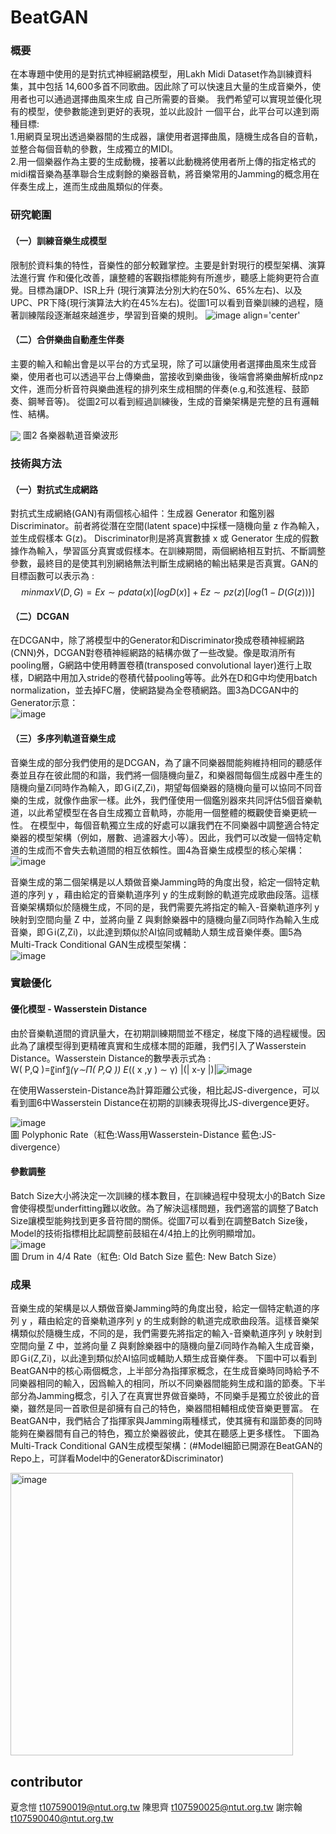 # BeatGAN

### 概要
在本專題中使用的是對抗式神經網路模型，用Lakh Midi Dataset作為訓練資料集，其中包括 14,600多首不同歌曲。因此除了可以快速且大量的生成音樂外，使用者也可以通過選擇曲風來生成 自己所需要的音樂。 我們希望可以實現並優化現有的模型，使參數能達到更好的表現，並以此設計 一個平台，此平台可以達到兩種目標:   
1.用網頁呈現出透過樂器間的生成器，讓使用者選擇曲風，隨機生成各自的音軌，並整合每個音軌的參數，生成獨立的MIDI。  
2.用一個樂器作為主要的生成動機，接著以此動機將使用者所上傳的指定格式的midi檔音樂為基準聯合生成剩餘的樂器音軌，將音樂常用的Jamming的概念用在伴奏生成上，進而生成曲風類似的伴奏。

### 研究範圍
#### （一）訓練音樂生成模型

限制於資料集的特性，音樂性的部分較難掌控。主要是針對現行的模型架構、演算法進行實
作和優化改善，讓整體的客觀指標能夠有所進步，聽感上能夠更符合直覺。目標為讓DP、ISR上升 (現行演算法分別大約在50%、65%左右)、以及UPC、PR下降(現行演算法大約在45%左右)。從圖1可以看到音樂訓練的過程，隨著訓練階段逐漸越來越進步，學習到音樂的規則。
![image align='center'](https://user-images.githubusercontent.com/61962782/197689841-0c7fedaa-f548-468c-a14f-be34cd7e473e.png)

#### （二）合併樂曲自動產生伴奏
主要的輸入和輸出會是以平台的方式呈現，除了可以讓使用者選擇曲風來生成音樂，使用者也可以透過平台上傳樂曲，當接收到樂曲後，後端會將樂曲解析成npz文件，進而分析音符與樂曲進程的排列來生成相關的伴奏(e.g,和弦進程、鼓節奏、鋼琴音等)。
從圖2可以看到經過訓練後，生成的音樂架構是完整的且有邏輯性、結構。

<img src='https://user-images.githubusercontent.com/61962782/197690015-5fda1390-1974-41aa-8e6c-46b480b529f4.png' align='center' />  
            圖2 各樂器軌道音樂波形
            
### 技術與方法
#### （一）對抗式生成網路
對抗式生成網絡(GAN)有兩個核心組件：生成器 Generator 和鑑別器 Discriminator。前者將從潛在空間(latent space)中採樣一隨機向量 z 作為輸入，並生成假樣本 G(z)。 Discriminator則是將真實數據 x 或 Generator 生成的假數據作為輸入，學習區分真實或假樣本。在訓練期間，兩個網絡相互對抗、不斷調整參數，最終目的是使其判別網絡無法判斷生成網絡的輸出結果是否真實。GAN的目標函數可以表示為 :   
$$minmaxV(D,G) = Ex∼pdata(x)[logD(x)]+Ez∼pz(z)[log(1−D(G(z)))]$$

#### （二）DCGAN
在DCGAN中，除了將模型中的Generator和Discriminator換成卷積神經網路(CNN)外，DCGAN對卷積神經網路的結構亦做了一些改變。像是取消所有pooling層，G網路中使用轉置卷積(transposed convolutional layer)進行上取樣，D網路中用加入stride的卷積代替pooling等等。此外在D和G中均使用batch normalization，並去掉FC層，使網路變為全卷積網路。圖3為DCGAN中的Generator示意：  
![image](https://user-images.githubusercontent.com/61962782/197691626-ee58b3b2-c4d9-4f13-a8b6-50158569329d.png)

#### （三）多序列軌道音樂生成
音樂生成的部分我們使用的是DCGAN，為了讓不同樂器間能夠維持相同的聽感伴奏並且存在彼此間的和諧，我們將一個隨機向量Z，和樂器間每個生成器中產生的隨機向量Zi同時作為輸入，即Ｇi(Z,Zi)，期望每個樂器的隨機向量可以協同不同音樂的生成，就像作曲家一樣。此外，我們僅使用一個鑑別器來共同評估5個音樂軌道，以此希望模型在各自生成獨立音軌時，亦能用一個整體的概觀使音樂更統一性。
在模型中，每個音軌獨立生成的好處可以讓我們在不同樂器中調整適合特定樂器的模型架構（例如，層數、過濾器大小等）。因此，我們可以改變一個特定軌道的生成而不會失去軌道間的相互依賴性。圖4為音樂生成模型的核心架構：  
![image](https://user-images.githubusercontent.com/61962782/197691838-901d2f64-9c0c-422a-b184-2a15bb703de5.png)

音樂生成的第二個架構是以人類做音樂Jamming時的角度出發，給定一個特定軌道的序列 y ，藉由給定的音樂軌道序列 y 的生成剩餘的軌道完成歌曲段落。這樣音樂架構類似於隨機生成，不同的是，我們需要先將指定的輸入-音樂軌道序列 y 映射到空間向量 Z 中，並將向量 Z 與剩餘樂器中的隨機向量Zi同時作為輸入生成音樂，即Ｇi(Z,Zi)，以此達到類似於AI協同或輔助人類生成音樂伴奏。圖5為 Multi-Track Conditional GAN生成模型架構：  
![image](https://user-images.githubusercontent.com/61962782/197692005-09bc8a0e-a313-4a5b-941d-62fc9fd5ebb9.png)

### 實驗優化
#### 優化模型 - Wasserstein Distance
由於音樂軌道間的資訊量大，在初期訓練期間並不穩定，梯度下降的過程緩慢。因此為了讓模型得到更精確真實和生成樣本間的距離，我們引入了Wasserstein Distance。Wasserstein Distance的數學表示式為 :  
W( P,Q )=〖inf〗_(γ∼Π( P,Q ))  E_(( x ,y ) ∼ γ) |(| x-y |)|![image](https://user-images.githubusercontent.com/61962782/197693597-9e1913cd-a5ef-4c87-b5a4-217576fa9b1e.png)

在使用Wasserstein-Distance為計算距離公式後，相比起JS-divergence，可以看到圖6中Wasserstein Distance在初期的訓練表現得比JS-divergence更好。  

![image](https://user-images.githubusercontent.com/61962782/197692196-9669fa93-275f-4d0e-b081-7d08b19c0e61.png)  
圖 Polyphonic Rate（紅色:Wass用Wasserstein-Distance 藍色:JS-divergence）

#### 參數調整
Batch Size大小將決定一次訓練的樣本數目，在訓練過程中發現太小的Batch Size會使得模型underfitting難以收斂。為了解決這樣問題，我們適當的調整了Batch Size讓模型能夠找到更多音符間的關係。從圖7可以看到在調整Batch Size後，Model的技術指標相比起調整前鼓組在4/4拍上的比例明顯增加。  
![image](https://user-images.githubusercontent.com/61962782/197692347-f45b4bcb-96ca-4c54-9d17-98bf92119e63.png)  
圖 Drum in 4/4 Rate（紅色: Old Batch Size 藍色: New Batch Size）




### 成果
音樂生成的架構是以人類做音樂Jamming時的角度出發，給定一個特定軌道的序列 y ，藉由給定的音樂軌道序列 y 的生成剩餘的軌道完成歌曲段落。這樣音樂架構類似於隨機生成，不同的是，我們需要先將指定的輸入-音樂軌道序列 y 映射到空間向量 Z 中，並將向量 Z 與剩餘樂器中的隨機向量Zi同時作為輸入生成音樂，即Ｇi(Z,Zi)，以此達到類似於AI協同或輔助人類生成音樂伴奏。
下圖中可以看到BeatGAN中的核心兩個概念，上半部分為指揮家概念，在生成音樂時同時給予不同樂器相同的輸入，因爲輸入的相同，所以不同樂器間能夠生成和諧的節奏。下半部分為Jamming概念，引入了在真實世界做音樂時，不同樂手是獨立於彼此的音樂，雖然是同一首歌但是卻擁有自己的特色，樂器間相輔相成使音樂更豐富。
在BeatGAN中，我們結合了指揮家與Jamming兩種樣式，使其擁有和諧節奏的同時能夠在樂器間有自己的特色，獨立於樂器彼此，使其在聽感上更多樣性。
下圖為 Multi-Track Conditional GAN生成模型架構：(#Model細節已開源在BeatGAN的Repo上，可詳看Model中的Generator&Discriminator)


<img width="452" alt="image" src="https://user-images.githubusercontent.com/61962782/197690196-565f7ae5-1003-4bfc-99cf-a6a2b27cc126.png">


### 

## contributor
夏念愷 t107590019@ntut.org.tw
陳思齊 t107590025@ntut.org.tw
謝宗翰 t107590040@ntut.org.tw

